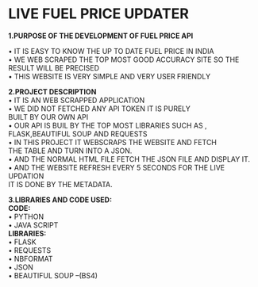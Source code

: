 
# LIVE FUEL PRICE UPDATER


**1.PURPOSE OF THE DEVELOPMENT OF FUEL PRICE API**

• IT IS EASY TO KNOW THE UP TO DATE FUEL PRICE IN INDIA  
• WE WEB SCRAPED THE TOP MOST GOOD ACCURACY SITE SO THE
 RESULT WILL BE PRECISED  
• THIS WEBSITE IS VERY SIMPLE AND VERY USER FRIENDLY    
  
**2.PROJECT DESCRIPTION**    
• IT IS AN WEB SCRAPPED APPLICATION  
• WE DID NOT FETCHED ANY API TOKEN IT IS PURELY  
 BUILT BY OUR OWN API  
• OUR API IS BUIL BY THE TOP MOST LIBRARIES SUCH AS ,  
  FLASK,BEAUTIFUL SOUP AND REQUESTS  
• IN THIS PROJECT IT WEBSCRAPS THE WEBSITE AND FETCH   
  THE TABLE AND TURN INTO A JSON.   
• AND THE NORMAL HTML FILE FETCH THE JSON FILE AND DISPLAY IT.  
• AND THE WEBSITE REFRESH EVERY 5 SECONDS FOR THE LIVE UPDATION  
IT IS DONE BY THE METADATA.  
  
**3.LIBRARIES AND CODE USED:**  
**CODE:**  
• PYTHON  
• JAVA SCRIPT  
**LIBRARIES:**  
• FLASK  
• REQUESTS  
• NBFORMAT  
• JSON  
• BEAUTIFUL SOUP –(BS4)  
